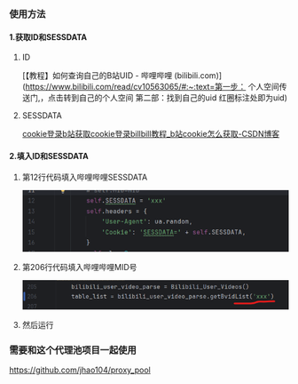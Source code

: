 ### 使用方法

#### 1.获取ID和SESSDATA

1. ID

   [【教程】如何查询自己的B站UID - 哔哩哔哩 (bilibili.com)](https://www.bilibili.com/read/cv10563065/#:~:text=第一步： 个人空间传送门,，点击转到自己的个人空间 第二部：找到自己的uid 红圈标注处即为uid)

2. SESSDATA

   [cookie登录b站获取cookie登录billbill教程_b站cookie怎么获取-CSDN博客](https://blog.csdn.net/qq_28821897/article/details/132002110)

#### 2.填入ID和SESSDATA

1. 第12行代码填入哔哩哔哩SESSDATA

   ![](images/1.png)

2. 第206行代码填入哔哩哔哩MID号

   ![](images/2.png)

3. 然后运行

### 需要和这个代理池项目一起使用

https://github.com/jhao104/proxy_pool

